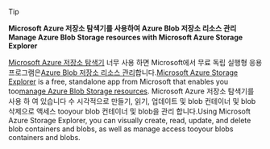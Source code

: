 > [!TIP]
> 
> <span data-ttu-id="94ddd-101">**Microsoft Azure 저장소 탐색기를 사용하여 Azure Blob 저장소 리소스 관리**</span><span class="sxs-lookup"><span data-stu-id="94ddd-101">**Manage Azure Blob Storage resources with Microsoft Azure Storage Explorer**</span></span>
> 
> <span data-ttu-id="94ddd-102">[Microsoft Azure 저장소 탐색기](../articles/vs-azure-tools-storage-manage-with-storage-explorer.md) 너무 사용 하면 Microsoft에서 무료 독립 실행형 응용 프로그램은[Azure Blob 저장소 리소스 관리](../articles/vs-azure-tools-storage-explorer-blobs.md)합니다.</span><span class="sxs-lookup"><span data-stu-id="94ddd-102">[Microsoft Azure Storage Explorer](../articles/vs-azure-tools-storage-manage-with-storage-explorer.md) is a free, standalone app from Microsoft that enables you too[manage Azure Blob Storage resources](../articles/vs-azure-tools-storage-explorer-blobs.md).</span></span> <span data-ttu-id="94ddd-103">Microsoft Azure 저장소 탐색기를 사용 하 여 있습니다 수 시각적으로 만들기, 읽기, 업데이트 및 blob 컨테이너 및 blob 삭제으로 액세스 tooyour blob 컨테이너 및 blob을 관리 합니다.</span><span class="sxs-lookup"><span data-stu-id="94ddd-103">Using Microsoft Azure Storage Explorer, you can visually create, read, update, and delete blob containers and blobs, as well as manage access tooyour blobs containers and blobs.</span></span>


